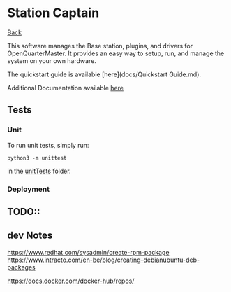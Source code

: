 # Station Captain

[Back](../)

This software manages the Base station, plugins, and drivers for OpenQuarterMaster. It provides an easy way to setup, run, and manage the system on your own hardware.

The quickstart guide is available [here](docs/Quickstart Guide.md).

Additional Documentation available [here](docs/)

## Tests

### Unit

To run unit tests, simply run:

`python3 -m unittest`

in the [unitTests](unitTests) folder.

### Deployment

## TODO::

## dev Notes

https://www.redhat.com/sysadmin/create-rpm-package
https://www.intracto.com/en-be/blog/creating-debianubuntu-deb-packages

https://docs.docker.com/docker-hub/repos/
